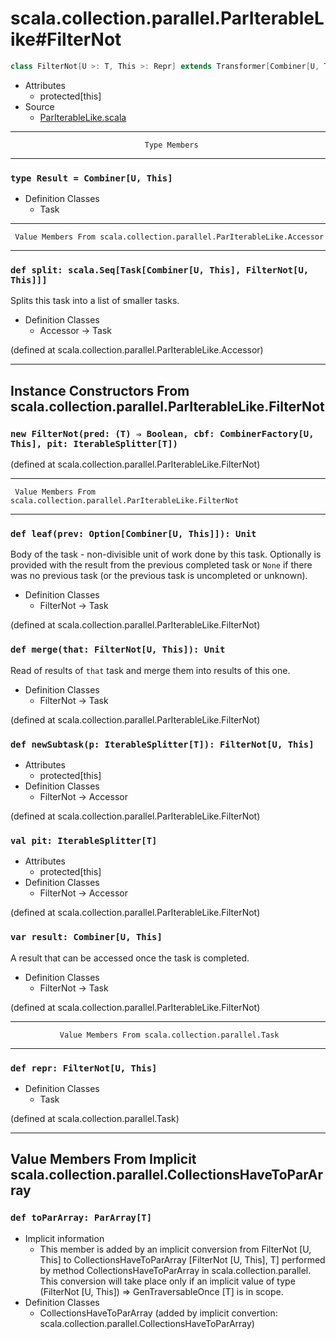 
#             scala.collection.parallel.ParIterableLike#FilterNot             #

```scala
class FilterNot[U >: T, This >: Repr] extends Transformer[Combiner[U, This], FilterNot[U, This]]
```

* Attributes
  * protected[this]
* Source
  * [ParIterableLike.scala](https://github.com/scala/scala/tree/6d09a1ba5f/src/library/scala/collection/parallel/ParIterableLike.scala#L1)


--------------------------------------------------------------------------------
                                  Type Members
--------------------------------------------------------------------------------


### `type Result = Combiner[U, This]`                                        ###

* Definition Classes
  * Task


--------------------------------------------------------------------------------
     Value Members From scala.collection.parallel.ParIterableLike.Accessor
--------------------------------------------------------------------------------


### `def split: scala.Seq[Task[Combiner[U, This], FilterNot[U, This]]]`      ###

Splits this task into a list of smaller tasks.

* Definition Classes
  * Accessor → Task

(defined at scala.collection.parallel.ParIterableLike.Accessor)


--------------------------------------------------------------------------------
 Instance Constructors From scala.collection.parallel.ParIterableLike.FilterNot
--------------------------------------------------------------------------------


### `new FilterNot(pred: (T) ⇒ Boolean, cbf: CombinerFactory[U, This], pit: IterableSplitter[T])` ###

(defined at scala.collection.parallel.ParIterableLike.FilterNot)


--------------------------------------------------------------------------------
     Value Members From scala.collection.parallel.ParIterableLike.FilterNot
--------------------------------------------------------------------------------


### `def leaf(prev: Option[Combiner[U, This]]): Unit`                        ###

Body of the task - non-divisible unit of work done by this task. Optionally is
provided with the result from the previous completed task or `None` if there was
no previous task (or the previous task is uncompleted or unknown).

* Definition Classes
  * FilterNot → Task

(defined at scala.collection.parallel.ParIterableLike.FilterNot)


### `def merge(that: FilterNot[U, This]): Unit`                              ###

Read of results of `that` task and merge them into results of this one.

* Definition Classes
  * FilterNot → Task

(defined at scala.collection.parallel.ParIterableLike.FilterNot)


### `def newSubtask(p: IterableSplitter[T]): FilterNot[U, This]`             ###

* Attributes
  * protected[this]
* Definition Classes
  * FilterNot → Accessor

(defined at scala.collection.parallel.ParIterableLike.FilterNot)


### `val pit: IterableSplitter[T]`                                           ###

* Attributes
  * protected[this]
* Definition Classes
  * FilterNot → Accessor

(defined at scala.collection.parallel.ParIterableLike.FilterNot)


### `var result: Combiner[U, This]`                                          ###

A result that can be accessed once the task is completed.

* Definition Classes
  * FilterNot → Task

(defined at scala.collection.parallel.ParIterableLike.FilterNot)


--------------------------------------------------------------------------------
               Value Members From scala.collection.parallel.Task
--------------------------------------------------------------------------------


### `def repr: FilterNot[U, This]`                                           ###

* Definition Classes
  * Task

(defined at scala.collection.parallel.Task)


--------------------------------------------------------------------------------
Value Members From Implicit scala.collection.parallel.CollectionsHaveToParArray
--------------------------------------------------------------------------------


### `def toParArray: ParArray[T]`                                            ###

* Implicit information
  * This member is added by an implicit conversion from FilterNot [U, This] to
    CollectionsHaveToParArray [FilterNot [U, This], T] performed by method
    CollectionsHaveToParArray in scala.collection.parallel. This conversion will
    take place only if an implicit value of type (FilterNot [U, This]) ⇒
    GenTraversableOnce [T] is in scope.
* Definition Classes
  * CollectionsHaveToParArray
(added by implicit convertion: scala.collection.parallel.CollectionsHaveToParArray)
